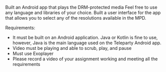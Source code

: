 Built an Android app that plays the  DRM-protected
media
Feel free to use any language and libraries of your choice.
Built a user interface for the app that allows you to select any of the
resolutions available in the MPD.

Requirements:
- It must be built on an Android application. Java or Kotlin is fine
to use, however, Java is the main language used on the
Teleparty Android app.
- Video must be playing and able to scrub, play, and pause
- Must use Exoplayer
- Please record a video of your assignment working and
meeting all the requirements
